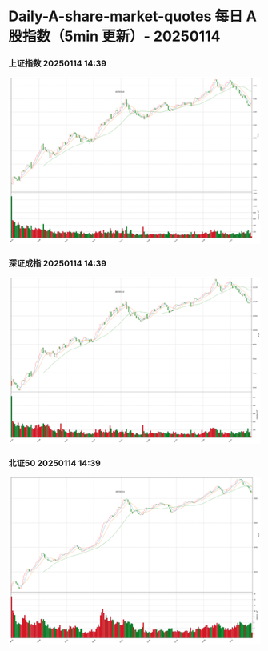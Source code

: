 
# Daily-A-share-market-quotes 每日 A 股指数（5min 更新）- 20250114

### 上证指数 20250114 14:39
![](./fig/2025/1/20250114-sh000001.png)

### 深证成指 20250114 14:39
![](./fig/2025/1/20250114-sz399001.png)

### 北证50 20250114 14:39
![](./fig/2025/1/20250114-bj899050.png)
